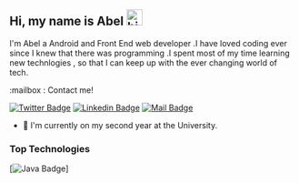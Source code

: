## Hi, my name is Abel <img src="https://user-images.githubusercontent.com/1303154/88677602-1635ba80-d120-11ea-84d8-d263ba5fc3c0.gif" width="28px" alt="hi">

I'm Abel a Android and  Front End web developer .I have loved coding ever since I knew that there was programming .I spent most of my time learning new technlogies , so that I can keep up with the ever changing world of tech.

:mailbox : Contact me!

[![Twitter Badge](https://img.shields.io/badge/-@apxb08-1ca0f1?style=flat&labelColor=1ca0f1&logo=twitter&logoColor=white&link=https://twitter.com/Ipenywis)](https://twitter.com/apxb08) [![Linkedin Badge](https://img.shields.io/badge/-AbelR-0e76a8?style=flat&labelColor=0e76a8&logo=linkedin&logoColor=white)](https://www.linkedin.com/in/abel-revelation-mugari-1531b9198/) [![Mail Badge](https://img.shields.io/badge/-abelrmugari-c0392b?style=flat&labelColor=c0392b&logo=gmail&logoColor=white)](mailto:abelrmugari@gmail.com) 

- 🔭 I'm currently on my second year at the University.


### Top Technologies 

[![Java Badge](https://img.shields.io/badge/-Java-yellow?logo=Java&logoColor=black&style=for-the-badge&labelColor=black)]
